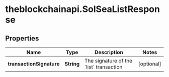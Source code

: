 # theblockchainapi.SolSeaListResponse

## Properties

Name | Type | Description | Notes
------------ | ------------- | ------------- | -------------
**transactionSignature** | **String** | The signature of the &#x60;list&#x60; transaction  | [optional] 


